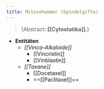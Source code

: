 ```yaml
---
title: Mitosehemmer (Spindelgifte)
---
```

> (Abstract::**[[Cytostatika]].**)
- **Entitäten**
	- *[[Vinca-Alkaloide]]*
		- [[Vincristin]]
		- [[Vinblastin]]
	- *[[Taxane]]*
		- [[Docetaxel]]
		- ==[[Paclitaxel]]==